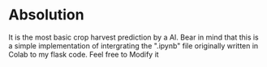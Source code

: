 # Absolution
It is the most basic crop harvest prediction by a AI. Bear in mind that this is a simple implementation of intergrating the ".ipynb" file originally written in Colab
to my flask code. Feel free to Modify it
